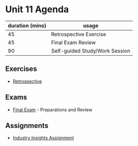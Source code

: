 # Unit 11 Agenda

duration (mins) | usage
--- | ---
45 | Retrospective Exercise
45 | Final Exam Review
90 | Self-guided Study/Work Session

## Exercises

  + [Retrospective](/exercises/retrospective/exercise.md)

## Exams

  + [Final Exam](/exams/final/exam.md) - Preparations and Review

## Assignments

  + [Industry Insights Assignment](/assignments/industry-insights/assignment.md)
